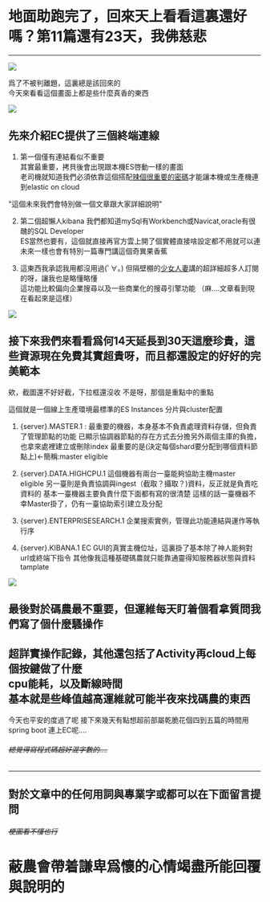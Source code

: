# 地面助跑完了，回來天上看看這裏還好嗎？第11篇還有23天，我佛慈悲
---
![](https://CY810912.github.io/th12img/reBackOnCloud.png)

爲了不被判離題，這裏總是該回來的  
今天來看看這個畫面上都是些什麼真香的東西  

![](https://CY810912.github.io/th12img/endpoint.png)

## 先來介紹EC提供了三個終端連線  
1. 第一個僅有連結看似不重要  
其實最重要，拷貝後會出現跟本機ES啓動一樣的畫面    
老司機就知道我們必須依靠這個搭配[辣個很重要的密碼](https://ithelp.ithome.com.tw/articles/10237371)才能讓本機或生產機連到elastic on cloud  

"這個未來我們會特別做一個文章跟大家詳細說明"

2. 第二個超懶人kibana
我們都知道mySql有Workbench或Navicat,oracle有很醜的SQL Developer  
ES當然也要有，這個就直接再官方雲上開了個實體直接啥設定都不用就可以連
未來一樣也會有特別一篇專門講這個奇異果香蕉

3. 這東西我承認我用都沒用過(ﾟ∀。)
但隔壁棚的[少女人妻](https://ithelp.ithome.com.tw/users/20116811/ironman/3147)講的超詳細超多人訂閱的呀，讓我也是略懂略懂  
這功能比較偏向企業搜尋以及一些商業化的搜尋引擎功能
（麻....文章看到現在看起來是這樣）

![](https://CY810912.github.io/th12img/instancesZone.png)

## 接下來我們來看看爲何14天延長到30天這麼珍貴，這些資源現在免費其實超貴呀，而且都還設定的好好的完美範本

欸，截圖還不好好截，下拉框還沒收
不是呀，那個是重點中的重點

這個就是一個線上生產環境最標準的ES Instances 分片與cluster配置

1. {server}.MASTER.1 :
最重要的機器，本身基本不負責處理資料存儲，但負責了管理節點的功能
已顯示協調器節點的存在方式去分擔另外兩個主庫的負擔，也拿來處裡建立或刪除index
最重要的是(決定每個shard要分配到哪個資料節點上)<-簡稱:master eligible

2. {server}.DATA.HIGHCPU.1
這個機器有兩台一臺能夠協助主機master eligible
另一臺則是負責協調與ingest（截取？攝取？)資料，反正就是負責吃資料的
基本一臺機器主要負責什麼下面都有寫的很清楚
這樣的話一臺機器不幸Master掛了，仍有一臺協助索引建立及分配

3. {server}.ENTERPRISESEARCH.1
企業搜索實例，管理此功能連結與運作等執行序

4. {server}.KIBANA.1
EC GUI的真實主機位址，這裏掛了基本除了神人能夠對url或終端下指令
其他像我這種基礎碼農就只能靠通靈得知服務器狀態與資料tamplate

![](https://CY810912.github.io/th12img/CloudState.png)

## 最後對於碼農最不重要，但運維每天盯着個看拿質問我們寫了個什麼騷操作  
超詳實操作記錄，其他還包括了Activity再cloud上每個按鍵做了什麼  
cpu能耗，以及斷線時間  
基本就是些峰值越高運維就可能半夜來找碼農的東西
---

今天也平安的度過了呢
接下來幾天有點想超前部屬乾脆花個四到五篇的時間用spring boot 連上EC呢....

###### ~~總覺得寫程式碼超好混字數的....~~
---
## 對於文章中的任何用詞與專業字或都可以在下面留言提問 
###### ~~梗圖看不懂也行~~
# 蔽農會帶着謙卑爲懷的心情竭盡所能回覆與說明的





